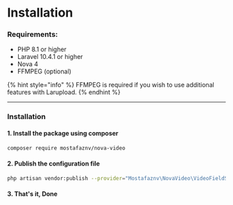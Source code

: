 # Installation

### Requirements:

* PHP 8.1 or higher
* Laravel 10.4.1 or higher
* Nova 4
* FFMPEG (optional)

{% hint style="info" %}
FFMPEG is required if you wish to use additional features with Larupload.
{% endhint %}

***



### Installation

#### 1. Install the package using composer

```sh
composer require mostafaznv/nova-video
```

#### 2. Publish the configuration file

```sh
php artisan vendor:publish --provider="Mostafaznv\NovaVideo\VideoFieldServiceProvider"
```

#### 3. That's it, Done



